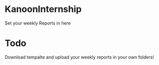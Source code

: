 # KanoonInternship
Set your weekly Reports in here
# Todo
Download tempalte and upload your weekly reports in your own folders!
